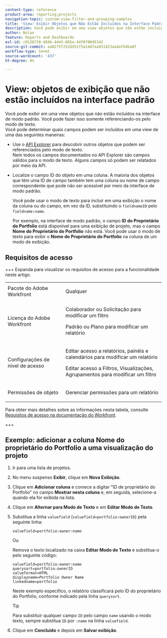 ```yaml
---
content-type: reference
product-area: reporting;projects
navigation-topic: custom-view-filter-and-grouping-samples
title: 'View: Exibir Objetos que Não Estão Incluídos na Interface Padrão'
description: Você pode exibir em uma view objetos que não estão incluídos na interface de modo padrão. Você pode fazer isso somente referenciando-os pelo modo de texto.
author: Nolan
feature: Reports and Dashboards
exl-id: c0138730-494b-4443-865a-44f8f00d5342
source-git-commit: aa8275f252dd51f5a14d7aa931423aa4afb4ba8f
workflow-type: tm+mt
source-wordcount: '437'
ht-degree: 0%

---
```


# View: objetos de exibição que não estão incluídos na interface padrão

Você pode exibir em uma view objetos que não estão incluídos na interface de modo padrão. Você pode fazer isso somente referenciando-os pelo modo de texto.\
Você pode determinar quais campos podem ser incluídos em uma view de uma das seguintes maneiras:

* Use o [API Explorer](../../../wf-api/general/api-explorer.md) para descobrir outros objetos que podem ser referenciados pelo modo de texto.\
  Nem todos os campos documentados no API Explorer são campos válidos para o modo de texto. Alguns campos só podem ser relatados por meio da API.

* Localize o campo ID do objeto em uma coluna. A maioria dos objetos que têm uma ID de campo também tem uma coluna ou nome de campo correspondente que pode não ser acessível por meio da interface de modo padrão.

  Você pode usar o modo de texto para incluir em uma exibição o nome da coluna ou do campo, em vez da ID, substituindo o `fieldnameID` pelo `fieldname:name`.

  Por exemplo, na interface de modo padrão, o campo **ID do Proprietário do Portfolio** está disponível para uma exibição de projeto, mas o campo **Nome do Proprietário do Portfolio** não está. Você pode usar o modo de texto para exibir o **Nome do Proprietário do Portfolio** na coluna de um modo de exibição.

## Requisitos de acesso

+++ Expanda para visualizar os requisitos de acesso para a funcionalidade neste artigo. 

<table style="table-layout:auto"> 
 <col> 
 <col> 
 <tbody> 
  <tr> 
   <td role="rowheader">Pacote do Adobe Workfront</td> 
   <td> <p>Qualquer</p> </td> 
  </tr> 
  <tr> 
   <td role="rowheader">Licença do Adobe Workfront</td> 
   <td> 
   <p>Colaborador ou Solicitação para modificar um filtro </p>
   <p>Padrão ou Plano para modificar um relatório</p>
  </tr> 
  <tr> 
   <td role="rowheader">Configurações de nível de acesso</td> 
   <td> <p>Editar acesso a relatórios, painéis e calendários para modificar um relatório</p> <p>Editar acesso a Filtros, Visualizações, Agrupamentos para modificar um filtro</p> </td> 
  </tr> 
  <tr> 
   <td role="rowheader">Permissões de objeto</td> 
   <td> <p>Gerenciar permissões para um relatório</p>  </td> 
  </tr> 
 </tbody> 
</table>

Para obter mais detalhes sobre as informações nesta tabela, consulte [Requisitos de acesso na documentação do Workfront](/help/quicksilver/administration-and-setup/add-users/access-levels-and-object-permissions/access-level-requirements-in-documentation.md).

+++

## Exemplo: adicionar a coluna Nome do proprietário do Portfolio a uma visualização do projeto

1. Ir para uma lista de projetos.
1. No menu suspenso **Exibir**, clique em **Nova Exibição**.

1. Clique em **Adicionar coluna** e comece a digitar &quot;ID de proprietário do Portfolio&quot; no campo **Mostrar nesta coluna** e, em seguida, selecione-a quando ela for exibida na lista.

1. Clique em **Alternar para Modo de Texto** e em **Editar Modo de Texto**.
1. Substitua a linha `valuefield` (`valuefield=portfolio:ownerID`) pela seguinte linha:

   `valuefield=portfolio:owner:name`

   Ou

   Remova o texto localizado na caixa **Editar Modo de Texto** e substitua-o pelo seguinte código:

   ```
   valuefield=portfolio:owner:name
   querysort=portfolio:ownerID
   valueformat=HTML
   displayname=Portfolio Owner Name
   linkedname=portfolio
   ```

   Neste exemplo específico, o relatório classificará pelo ID do proprietário do Portfolio, conforme indicado pela linha `querysort`.

   >[!TIP]
   >
   >Para substituir qualquer campo `ID` pelo campo `name` usando o modo texto, sempre substitua `ID` por `:name` na linha `valuefield`.

1. Clique em **Concluído** e depois em **Salvar exibição**.
